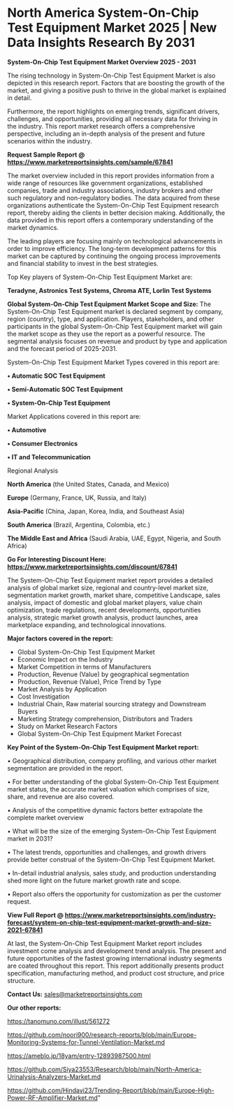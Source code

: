 # North America System-On-Chip Test Equipment Market 2025 | New Data Insights Research By 2031

<Strong> System-On-Chip Test Equipment Market Overview 2025 - 2031</strong>

The rising technology in System-On-Chip Test Equipment Market is also depicted in this research report. Factors that are boosting the growth of the market, and giving a positive push to thrive in the global market is explained in detail.

Furthermore, the report highlights on emerging trends, significant drivers, challenges, and opportunities, providing all necessary data for thriving in the industry. This report market research offers a comprehensive perspective, including an in-depth analysis of the present and future scenarios within the industry.

<strong>Request Sample Report @ <a href=https://www.marketreportsinsights.com/sample/67841>https://www.marketreportsinsights.com/sample/67841</a></strong>

The market overview included in this report provides information from a wide range of resources like government organizations, established companies, trade and industry associations, industry brokers and other such regulatory and non-regulatory bodies. The data acquired from these organizations authenticate the System-On-Chip Test Equipment research report, thereby aiding the clients in better decision making. Additionally, the data provided in this report offers a contemporary understanding of the market dynamics.

The leading players are focusing mainly on technological advancements in order to improve efficiency. The long-term development patterns for this market can be captured by continuing the ongoing process improvements and financial stability to invest in the best strategies.

Top Key players of System-On-Chip Test Equipment Market are:

<strong>Teradyne, Astronics Test Systems, Chroma ATE, Lorlin Test Systems</strong>

<strong><b>Global System-On-Chip Test Equipment Market Scope and Size:</b></strong>
The System-On-Chip Test Equipment market is declared segment by company, region (country), type, and application. Players, stakeholders, and other participants in the global System-On-Chip Test Equipment market will gain the market scope as they use the report as a powerful resource. The segmental analysis focuses on revenue and product by type and application and the forecast period of 2025-2031.

System-On-Chip Test Equipment Market Types covered in this report are:

<strong>• Automatic SOC Test Equipment

• Semi-Automatic SOC Test Equipment

• System-On-Chip Test Equipment</strong>

Market Applications covered in this report are:

<strong>• Automotive

• Consumer Electronics

• IT and Telecommunication</strong> 

Regional Analysis

<strong>North America</strong> (the United States, Canada, and Mexico)

<strong>Europe</strong> (Germany, France, UK, Russia, and Italy)

<strong>Asia-Pacific</strong> (China, Japan, Korea, India, and Southeast Asia)

<strong>South America</strong> (Brazil, Argentina, Colombia, etc.)

<strong>The Middle East and Africa</strong> (Saudi Arabia, UAE, Egypt, Nigeria, and South Africa)

<strong>Go For Interesting Discount Here: <a href=https://www.marketreportsinsights.com/discount/67841>https://www.marketreportsinsights.com/discount/67841</a></strong>

The System-On-Chip Test Equipment market report provides a detailed analysis of global market size, regional and country-level market size, segmentation market growth, market share, competitive Landscape, sales analysis, impact of domestic and global market players, value chain optimization, trade regulations, recent developments, opportunities analysis, strategic market growth analysis, product launches, area marketplace expanding, and technological innovations.

<strong><b>Major factors covered in the report:</b></strong>
<ul>
  <li>Global System-On-Chip Test Equipment Market </li>
  <li>Economic Impact on the Industry</li>
  <li>Market Competition in terms of Manufacturers</li>
  <li>Production, Revenue (Value) by geographical segmentation</li>
  <li>Production, Revenue (Value), Price Trend by Type</li>
  <li>Market Analysis by Application</li>
  <li>Cost Investigation</li>
  <li>Industrial Chain, Raw material sourcing strategy and Downstream Buyers</li>
  <li>Marketing Strategy comprehension, Distributors and Traders</li>
  <li>Study on Market Research Factors</li>
  <li>Global System-On-Chip Test Equipment Market Forecast</li>
</ul>

<strong><b>Key Point of the System-On-Chip Test Equipment Market report:</b></strong>

• Geographical distribution, company profiling, and various other market segmentation are provided in the report.

• For better understanding of the global System-On-Chip Test Equipment market status, the accurate market valuation which comprises of size, share, and revenue are also covered.

• Analysis of the competitive dynamic factors better extrapolate the complete market overview

• What will be the size of the emerging System-On-Chip Test Equipment market in 2031?

• The latest trends, opportunities and challenges, and growth drivers provide better construal of the System-On-Chip Test Equipment Market.

• In-detail industrial analysis, sales study, and production understanding shed more light on the future market growth rate and scope.

• Report also offers the opportunity for customization as per the customer request.

<strong><b>View Full Report @ <a href=https://www.marketreportsinsights.com/industry-forecast/system-on-chip-test-equipment-market-growth-and-size-2021-67841>https://www.marketreportsinsights.com/industry-forecast/system-on-chip-test-equipment-market-growth-and-size-2021-67841</a></b></strong>


At last, the System-On-Chip Test Equipment Market report includes investment come analysis and development trend analysis. The present and future opportunities of the fastest growing international industry segments are coated throughout this report. This report additionally presents product specification, manufacturing method, and product cost structure, and price structure.

<strong>Contact Us:</strong>
sales@marketreportsinsights.com

<strong>Our other reports:</strong>

<a href=https://tanomuno.com/illust/561272>https://tanomuno.com/illust/561272</a>

<a href=https://github.com/noori900/research-reports/blob/main/Europe-Monitoring-Systems-for-Tunnel-Ventilation-Market.md>https://github.com/noori900/research-reports/blob/main/Europe-Monitoring-Systems-for-Tunnel-Ventilation-Market.md</a>

<a href=https://ameblo.jp/18yam/entry-12893987500.html>https://ameblo.jp/18yam/entry-12893987500.html</a>

<a href=https://github.com/Siya23553/Research/blob/main/North-America-Urinalysis-Analyzers-Market.md>https://github.com/Siya23553/Research/blob/main/North-America-Urinalysis-Analyzers-Market.md</a>

<a href=https://github.com/Hindavi23/Trending-Report/blob/main/Europe-High-Power-RF-Amplifier-Market.md>https://github.com/Hindavi23/Trending-Report/blob/main/Europe-High-Power-RF-Amplifier-Market.md</a>"
